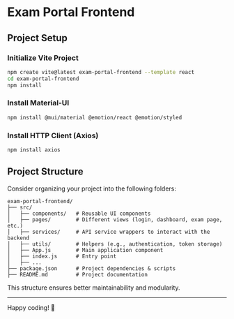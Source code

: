 # Exam Portal Frontend

## Project Setup

### Initialize Vite Project
```sh
npm create vite@latest exam-portal-frontend --template react
cd exam-portal-frontend
npm install
```

### Install Material-UI
```sh
npm install @mui/material @emotion/react @emotion/styled
```

### Install HTTP Client (Axios)
```sh
npm install axios
```

## Project Structure
Consider organizing your project into the following folders:

```
exam-portal-frontend/
├── src/
│   ├── components/   # Reusable UI components
│   ├── pages/        # Different views (login, dashboard, exam page, etc.)
│   ├── services/     # API service wrappers to interact with the backend
│   ├── utils/        # Helpers (e.g., authentication, token storage)
│   ├── App.js        # Main application component
│   ├── index.js      # Entry point
│   ├── ...
├── package.json      # Project dependencies & scripts
├── README.md         # Project documentation
```

This structure ensures better maintainability and modularity.

---

Happy coding! 🚀

